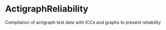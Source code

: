# ActigraphReliability
 Compilation of actigraph test data with ICCs and graphs to present reliability
